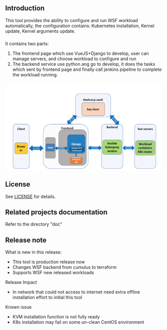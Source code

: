 ## Introduction

This tool provides the ability to configure and run WSF workload automatically, the configuration contains: Kubernetes installation, Kernel update, Kernel arguments update.
### 
It contains two parts:
1. The frontend page which use VueJS+Django to develop, user can manage servers, and choose workload to configure and run
2. The backend service use python ang go to develop, it does the tasks which sent by frontend page and finally call jenkins pipeline to complete the workload running.
###
![architectrue.png](architectrue.png)

## License

See [LICENSE](LICENSE) for details.


## Related projects documentation
Refer to the directory "doc"

## Release note
What is new in this release:
- This tool is production release now
- Changes WSF backend from cumulus to terraform
- Supports WSF new released workloads 

Release Impact 
- In network that could not access to internet need extra offline installation effort to initial this tool  

Known issue
- KVM installation function is not fully ready
- K8s installation may fail on some un-clean CentOS environment
